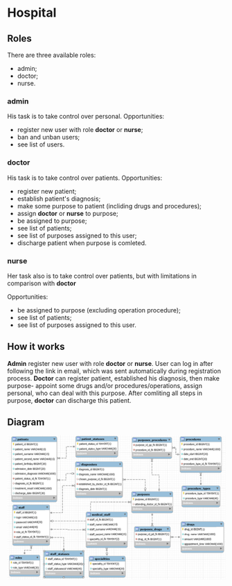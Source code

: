 # Hospital

## Roles

There are three available roles:
- admin;
- doctor;
- nurse.

### admin

His task is to take control over personal.
Opportunities:
- register new user with role **doctor** or **nurse**;
- ban and unban users;
- see list of users.

### doctor

His task is to take control over patients.
Opportunities:
- register new patient;
- establish patient's diagnosis;
- make some purpose to patient (incliding drugs and procedures);
- assign **doctor** or **nurse** to purpose;
- be assigned to purpose;
- see list of patients;
- see list of purposes assigned to this user;
- discharge patient when purpose is comleted.

### nurse

Her task also is to take control over patients, but with limitations in comparison with **doctor** 

Opportunities:
- be assigned to purpose (excluding operation procedure);
- see list of patients;
- see list of purposes assigned to this user.


## How it works

**Admin** register new user with role **doctor** or **nurse**.
User can log in after following the link in email, which was sent automatically during registration process. **Doctor** can register patient, established his diagnosis, then make purpose- appoint some drugs and/or procedures/operations, assign personal, who can deal with this purpose. After comliting all steps in purpose, **doctor** can discharge this patient.

## Diagram

![diagram of db](https://github.com/artempvn/jwd_hospital/blob/master/diagram.jpg)
